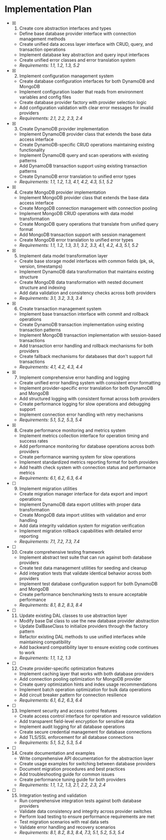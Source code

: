 # Implementation Plan

- [x] 1. Create core abstraction interfaces and types
  - Define base database provider interface with connection management methods
  - Create unified data access layer interface with CRUD, query, and transaction operations
  - Implement database key abstraction and query input interfaces
  - Create unified error classes and error translation system
  - _Requirements: 1.1, 1.2, 1.3, 5.2_

- [x] 2. Implement configuration management system
  - Create database configuration interfaces for both DynamoDB and MongoDB
  - Implement configuration loader that reads from environment variables and config files
  - Create database provider factory with provider selection logic
  - Add configuration validation with clear error messages for invalid providers
  - _Requirements: 2.1, 2.2, 2.3, 2.4_

- [x] 3. Create DynamoDB provider implementation
  - Implement DynamoDB provider class that extends the base data access interface
  - Create DynamoDB-specific CRUD operations maintaining existing functionality
  - Implement DynamoDB query and scan operations with existing patterns
  - Add DynamoDB transaction support using existing transaction patterns
  - Create DynamoDB error translation to unified error types
  - _Requirements: 1.1, 1.2, 1.3, 4.1, 4.2, 4.3, 5.1, 5.2_

- [x] 4. Create MongoDB provider implementation
  - Implement MongoDB provider class that extends the base data access interface
  - Create MongoDB connection management with connection pooling
  - Implement MongoDB CRUD operations with data model transformation
  - Create MongoDB query operations that translate from unified query format
  - Add MongoDB transaction support with session management
  - Create MongoDB error translation to unified error types
  - _Requirements: 1.1, 1.2, 1.3, 3.1, 3.2, 3.3, 4.1, 4.2, 4.3, 5.1, 5.2_

- [x] 5. Implement data model transformation layer
  - Create base storage model interfaces with common fields (pk, sk, version, timestamps)
  - Implement DynamoDB data transformation that maintains existing structure
  - Create MongoDB data transformation with nested document structure and indexing
  - Add data validation and consistency checks across both providers
  - _Requirements: 3.1, 3.2, 3.3, 3.4_

- [x] 6. Create transaction management system
  - Implement base transaction interface with commit and rollback operations
  - Create DynamoDB transaction implementation using existing transaction patterns
  - Implement MongoDB transaction implementation with session-based transactions
  - Add transaction error handling and rollback mechanisms for both providers
  - Create fallback mechanisms for databases that don't support full transactions
  - _Requirements: 4.1, 4.2, 4.3, 4.4_

- [x] 7. Implement comprehensive error handling and logging
  - Create unified error handling system with consistent error formatting
  - Implement provider-specific error translation for both DynamoDB and MongoDB
  - Add structured logging with consistent format across both providers
  - Create performance logging for slow operations and debugging support
  - Implement connection error handling with retry mechanisms
  - _Requirements: 5.1, 5.2, 5.3, 5.4_

- [x] 8. Create performance monitoring and metrics system
  - Implement metrics collection interface for operation timing and success rates
  - Add performance monitoring for database operations across both providers
  - Create performance warning system for slow operations
  - Implement standardized metrics reporting format for both providers
  - Add health check system with connection status and performance metrics
  - _Requirements: 6.1, 6.2, 6.3, 6.4_

- [ ] 9. Implement migration utilities
  - Create migration manager interface for data export and import operations
  - Implement DynamoDB data export utilities with proper data transformation
  - Create MongoDB data import utilities with validation and error handling
  - Add data integrity validation system for migration verification
  - Implement migration rollback capabilities with detailed error reporting
  - _Requirements: 7.1, 7.2, 7.3, 7.4_

- [ ] 10. Create comprehensive testing framework
  - Implement abstract test suite that can run against both database providers
  - Create test data management utilities for seeding and cleanup
  - Add integration tests that validate identical behavior across both providers
  - Implement test database configuration support for both DynamoDB and MongoDB
  - Create performance benchmarking tests to ensure acceptable performance
  - _Requirements: 8.1, 8.2, 8.3, 8.4_

- [ ] 11. Update existing DAL classes to use abstraction layer
  - Modify base Dal class to use the new database provider abstraction
  - Update DalBaseClass to initialize providers through the factory pattern
  - Refactor existing DAL methods to use unified interfaces while maintaining compatibility
  - Add backward compatibility layer to ensure existing code continues to work
  - _Requirements: 1.1, 1.2, 1.3_

- [ ] 12. Create provider-specific optimization features
  - Implement caching layer that works with both database providers
  - Add connection pooling optimization for MongoDB provider
  - Create query optimization hints and index usage recommendations
  - Implement batch operation optimization for bulk data operations
  - Add circuit breaker pattern for connection resilience
  - _Requirements: 6.1, 6.2, 6.3, 6.4_

- [ ] 13. Implement security and access control features
  - Create access control interface for operation and resource validation
  - Add transparent field-level encryption for sensitive data
  - Implement audit logging for all database operations
  - Create secure credential management for database connections
  - Add TLS/SSL enforcement for all database connections
  - _Requirements: 5.1, 5.2, 5.3, 5.4_

- [ ] 14. Create documentation and examples
  - Write comprehensive API documentation for the abstraction layer
  - Create usage examples for switching between database providers
  - Document migration procedures and best practices
  - Add troubleshooting guide for common issues
  - Create performance tuning guide for both providers
  - _Requirements: 1.1, 1.2, 1.3, 2.1, 2.2, 2.3, 2.4_

- [ ] 15. Integration testing and validation
  - Run comprehensive integration tests against both database providers
  - Validate data consistency and integrity across provider switches
  - Perform load testing to ensure performance requirements are met
  - Test migration scenarios with real data sets
  - Validate error handling and recovery scenarios
  - _Requirements: 8.1, 8.2, 8.3, 8.4, 7.3, 5.1, 5.2, 5.3, 5.4_